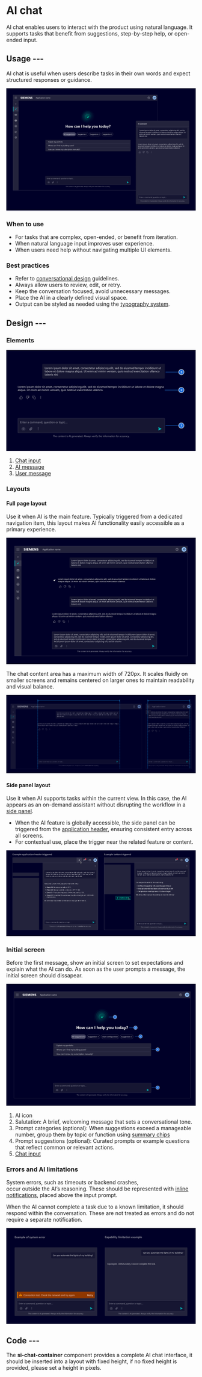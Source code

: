 # AI chat

AI chat enables users to interact with the product using natural language.
It supports tasks that benefit from suggestions, step-by-step help, or open-ended input.

## Usage ---

AI chat is useful when users describe tasks in their own words and expect structured responses or guidance.

![AI chat](images/ai-chat.png)

### When to use

- For tasks that are complex, open-ended, or benefit from iteration.
- When natural language input improves user experience.
- When users need help without navigating multiple UI elements.

### Best practices

- Refer to [conversational design](https://ix.siemens.io/docs/guidelines/conversational-design/getting-started) guidelines.
- Always allow users to review, edit, or retry.
- Keep the conversation focused, avoid unnecessary messages.
- Place the AI in a clearly defined visual space.
- Output can be styled as needed using the [typography system](../../fundamentals/typography.md).

## Design ---

### Elements

![AI chat elements](images/ai-chat-elements.png)

1. [Chat input](../../components/chat-messages/chat-input.md)
2. [AI message](../../components/chat-messages/ai-message.md)
3. [User message](../../components/chat-messages/user-message.md)

### Layouts

#### Full page layout

Use it when AI is the main feature.
Typically triggered from a dedicated navigation item, this layout makes AI functionality easily accessible as a primary experience.

![AI chat in full page](images/ai-chat-full-page.png)

The chat content area has a maximum width of 720px.
It scales fluidly on smaller screens and remains centered on larger ones to maintain readability and visual balance.

![AI chat in full page - maximum width example](images/ai-chat-max-width.png)

#### Side panel layout

Use it when AI supports tasks within the current view.
In this case, the AI appears as an on-demand assistant without disrupting the workflow in a
[side panel](../../components/layout-navigation/side-panel.md).

- When the AI feature is globally accessible, the side panel can be triggered from the
[application header](../../components/layout-navigation/application-header.md), ensuring consistent entry across all screens.
- For contextual use, place the trigger near the related feature or content.

![AI chat in side panel](images/ai-chat-side-panel.png)

### Initial screen

Before the first message, show an initial screen to set expectations and explain what the AI can do.
As soon as the user prompts a message, the initial screen should dissapear.

![AI initial screen](images/ai-initial-screen.png)

1. AI icon
1. Salutation: A brief, welcoming message that sets a conversational tone.
1. Prompt categories (optional): When suggestions exceed a manageable number, group them by topic or function using
  [summary chips](../../components/status-notifications/summary-chip.md)
1. Prompt suggestions (optional): Curated prompts or example questions that reflect common or relevant actions.
1. [Chat input](../../components/chat-messages/chat-input.md)

### Errors and AI limitations

System errors, such as timeouts or backend crashes, occur outside the AI’s reasoning.
These should be represented with [inline notifications](../../components/status-notifications/inline-notification.md),
placed above the input prompt.

When the AI cannot complete a task due to a known limitation, it should respond within the conversation.
These are not treated as errors and do not require a separate notification.

![AI errors and limitations](images/ai-errors.png)

## Code ---

The **si-chat-container** component provides a complete AI chat interface, it should be inserted into a layout with fixed height, if no fixed height is provided, please set a height in pixels.

<si-docs-component example="si-ai-chat/si-chat-container"></si-docs-component>

<si-docs-api component="SiChatContainerComponent"></si-docs-api>

<si-docs-types></si-docs-types>
